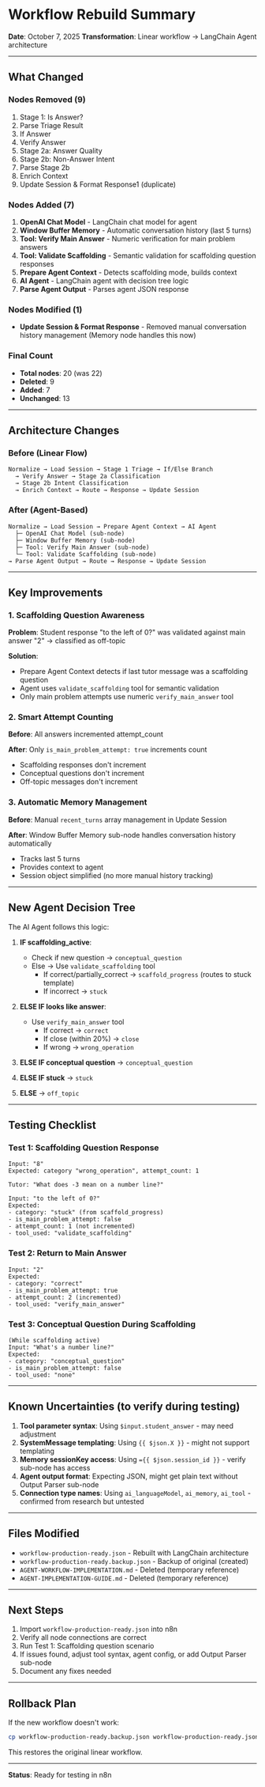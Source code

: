 # Workflow Rebuild Summary

**Date**: October 7, 2025
**Transformation**: Linear workflow → LangChain Agent architecture

---

## What Changed

### Nodes Removed (9)
1. Stage 1: Is Answer?
2. Parse Triage Result
3. If Answer
4. Verify Answer
5. Stage 2a: Answer Quality
6. Stage 2b: Non-Answer Intent
7. Parse Stage 2b
8. Enrich Context
9. Update Session & Format Response1 (duplicate)

### Nodes Added (7)
1. **OpenAI Chat Model** - LangChain chat model for agent
2. **Window Buffer Memory** - Automatic conversation history (last 5 turns)
3. **Tool: Verify Main Answer** - Numeric verification for main problem answers
4. **Tool: Validate Scaffolding** - Semantic validation for scaffolding question responses
5. **Prepare Agent Context** - Detects scaffolding mode, builds context
6. **AI Agent** - LangChain agent with decision tree logic
7. **Parse Agent Output** - Parses agent JSON response

### Nodes Modified (1)
- **Update Session & Format Response** - Removed manual conversation history management (Memory node handles this now)

### Final Count
- **Total nodes**: 20 (was 22)
- **Deleted**: 9
- **Added**: 7
- **Unchanged**: 13

---

## Architecture Changes

### Before (Linear Flow)
```
Normalize → Load Session → Stage 1 Triage → If/Else Branch
  → Verify Answer → Stage 2a Classification
  → Stage 2b Intent Classification
  → Enrich Context → Route → Response → Update Session
```

### After (Agent-Based)
```
Normalize → Load Session → Prepare Agent Context → AI Agent
  ├─ OpenAI Chat Model (sub-node)
  ├─ Window Buffer Memory (sub-node)
  ├─ Tool: Verify Main Answer (sub-node)
  └─ Tool: Validate Scaffolding (sub-node)
→ Parse Agent Output → Route → Response → Update Session
```

---

## Key Improvements

### 1. Scaffolding Question Awareness
**Problem**: Student response "to the left of 0?" was validated against main answer "2" → classified as off-topic

**Solution**:
- Prepare Agent Context detects if last tutor message was a scaffolding question
- Agent uses `validate_scaffolding` tool for semantic validation
- Only main problem attempts use numeric `verify_main_answer` tool

### 2. Smart Attempt Counting
**Before**: All answers incremented attempt_count

**After**: Only `is_main_problem_attempt: true` increments count
- Scaffolding responses don't increment
- Conceptual questions don't increment
- Off-topic messages don't increment

### 3. Automatic Memory Management
**Before**: Manual `recent_turns` array management in Update Session

**After**: Window Buffer Memory sub-node handles conversation history automatically
- Tracks last 5 turns
- Provides context to agent
- Session object simplified (no more manual history tracking)

---

## New Agent Decision Tree

The AI Agent follows this logic:

1. **IF scaffolding_active**:
   - Check if new question → `conceptual_question`
   - Else → Use `validate_scaffolding` tool
     - If correct/partially_correct → `scaffold_progress` (routes to stuck template)
     - If incorrect → `stuck`

2. **ELSE IF looks like answer**:
   - Use `verify_main_answer` tool
     - If correct → `correct`
     - If close (within 20%) → `close`
     - If wrong → `wrong_operation`

3. **ELSE IF conceptual question** → `conceptual_question`

4. **ELSE IF stuck** → `stuck`

5. **ELSE** → `off_topic`

---

## Testing Checklist

### Test 1: Scaffolding Question Response
```
Input: "8"
Expected: category "wrong_operation", attempt_count: 1

Tutor: "What does -3 mean on a number line?"

Input: "to the left of 0?"
Expected:
- category: "stuck" (from scaffold_progress)
- is_main_problem_attempt: false
- attempt_count: 1 (not incremented)
- tool_used: "validate_scaffolding"
```

### Test 2: Return to Main Answer
```
Input: "2"
Expected:
- category: "correct"
- is_main_problem_attempt: true
- attempt_count: 2 (incremented)
- tool_used: "verify_main_answer"
```

### Test 3: Conceptual Question During Scaffolding
```
(While scaffolding active)
Input: "What's a number line?"
Expected:
- category: "conceptual_question"
- is_main_problem_attempt: false
- tool_used: "none"
```

---

## Known Uncertainties (to verify during testing)

1. **Tool parameter syntax**: Using `$input.student_answer` - may need adjustment
2. **SystemMessage templating**: Using `{{ $json.X }}` - might not support templating
3. **Memory sessionKey access**: Using `={{ $json.session_id }}` - verify sub-node has access
4. **Agent output format**: Expecting JSON, might get plain text without Output Parser sub-node
5. **Connection type names**: Using `ai_languageModel`, `ai_memory`, `ai_tool` - confirmed from research but untested

---

## Files Modified

- `workflow-production-ready.json` - Rebuilt with LangChain architecture
- `workflow-production-ready.backup.json` - Backup of original (created)
- `AGENT-WORKFLOW-IMPLEMENTATION.md` - Deleted (temporary reference)
- `AGENT-IMPLEMENTATION-GUIDE.md` - Deleted (temporary reference)

---

## Next Steps

1. Import `workflow-production-ready.json` into n8n
2. Verify all node connections are correct
3. Run Test 1: Scaffolding question scenario
4. If issues found, adjust tool syntax, agent config, or add Output Parser sub-node
5. Document any fixes needed

---

## Rollback Plan

If the new workflow doesn't work:
```bash
cp workflow-production-ready.backup.json workflow-production-ready.json
```

This restores the original linear workflow.

---

**Status**: Ready for testing in n8n
